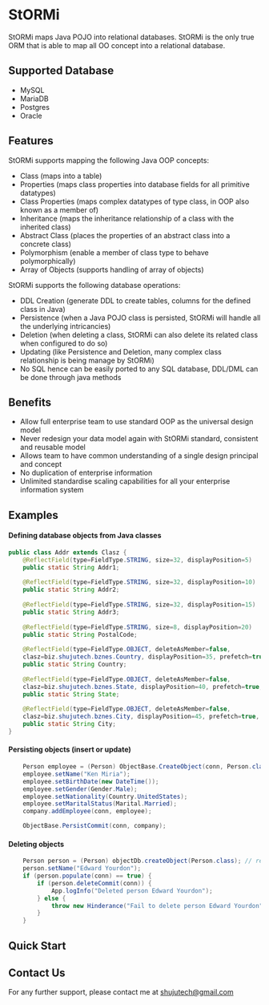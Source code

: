 # StORMi

StORMi maps Java POJO into relational databases. StORMi is the only true ORM that is able to map all OO concept into a relational database.


## Supported Database

- MySQL
- MariaDB
- Postgres
- Oracle


## Features

StORMi supports mapping the following Java OOP concepts:

- Class (maps into a table)
- Properties (maps class properties into database fields for all primitive datatypes)
- Class Properties (maps complex datatypes of type class, in OOP also known as a member of)
- Inheritance (maps the inheritance relationship of a class with the inherited class)
- Abstract Class (places the properties of an abstract class into a concrete class)
- Polymorphism (enable a member of class type to behave polymorphically)
- Array of Objects (supports handling of array of objects)

StORMi supports the following database operations:

- DDL Creation (generate DDL to create tables, columns for the defined class in Java)
- Persistence (when a Java POJO class is persisted, StORMi will handle all the underlying intricancies)
- Deletion (when deleting a class, StORMi can also delete its related class when configured to do so)
- Updating (like Persistence and Deletion, many complex class relationship is being manage by StORMi)
- No SQL hence can be easily ported to any SQL database, DDL/DML can be done through java methods

## Benefits

- Allow full enterprise team to use standard OOP as the universal design model
- Never redesign your data model again with StORMi standard, consistent and reusable model
- Allows team to have common understanding of a single design principal and concept
- No duplication of enterprise information
- Unlimited standardise scaling capabilities for all your enterprise information system

## Examples

#### Defining database objects from Java classes 

````java
public class Addr extends Clasz {
	@ReflectField(type=FieldType.STRING, size=32, displayPosition=5) 
	public static String Addr1;
  
	@ReflectField(type=FieldType.STRING, size=32, displayPosition=10) 
	public static String Addr2;
  
	@ReflectField(type=FieldType.STRING, size=32, displayPosition=15) 
	public static String Addr3;
  
	@ReflectField(type=FieldType.STRING, size=8, displayPosition=20) 
	public static String PostalCode;
  
	@ReflectField(type=FieldType.OBJECT, deleteAsMember=false, 
	clasz=biz.shujutech.bznes.Country, displayPosition=35, prefetch=true, lookup=true) 
	public static String Country; 
  
	@ReflectField(type=FieldType.OBJECT, deleteAsMember=false, 
	clasz=biz.shujutech.bznes.State, displayPosition=40, prefetch=true, lookup=true) 
	public static String State; 
  
	@ReflectField(type=FieldType.OBJECT, deleteAsMember=false, 
	clasz=biz.shujutech.bznes.City, displayPosition=45, prefetch=true, lookup=true) 
	public static String City; 
}
````

#### Persisting objects (insert or update)

````java
	Person employee = (Person) ObjectBase.CreateObject(conn, Person.class);
	employee.setName("Ken Miria");
	employee.setBirthDate(new DateTime());
	employee.setGender(Gender.Male);
	employee.setNationality(Country.UnitedStates);
	employee.setMaritalStatus(Marital.Married);
	company.addEmployee(conn, employee);

	ObjectBase.PersistCommit(conn, company);
````

#### Deleting objects

````java
	Person person = (Person) objectDb.createObject(Person.class); // remove previous Person testing data if exist
	person.setName("Edward Yourdon");
	if (person.populate(conn) == true) {
		if (person.deleteCommit(conn)) {
			App.logInfo("Deleted person Edward Yourdon");
		} else {
			throw new Hinderance("Fail to delete person Edward Yourdon");
		}
	}
````


				
## Quick Start



## Contact Us

For any further support, please contact me at shujutech@gmail.com



